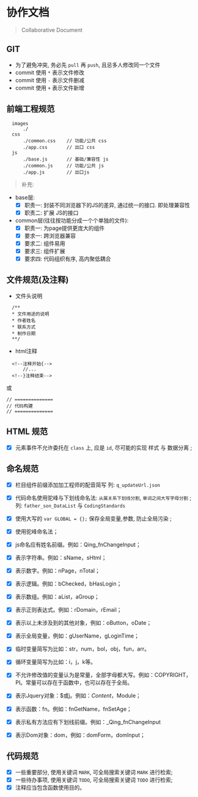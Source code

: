 
# 协作文档

> Collaborative Document


## GIT
- 为了避免冲突, 务必先 `pull` 再 `push`, 且忌多人修改同一个文件
- commit 使用 `*` 表示文件修改
- commit 使用 `-` 表示文件删减
- commit 使用 `+` 表示文件新增


## 前端工程规范
```
  images
      ./
  css
      ./common.css    // 功能/公共 css
      ./app.css       // 出口 css
  js  
      ./base.js       // 基础/兼容性 js
      ./common.js     // 功能/公共 js
      ./app.js        // 出口js
```

> 补充:

- base层:
  - [x] 职责一: 封装不同浏览器下的JS的差异, 通过统一的接口. 即处理兼容性
  - [x] 职责二: 扩展 JS的接口

- common层(往往按功能分成一个个单独的文件):
  - [x] 职责一: 为page提供更庞大的组件
  - [x] 要求一: 跨浏览器兼容
  - [x] 要求二: 组件易用
  - [x] 要求三: 组件扩展
  - [x] 要求四: 代码组织有序, 高内聚低耦合

## 文件规范(及注释)
- 文件头说明
```
  /**
  * 文件用途的说明
  * 作者姓名
  * 联系方式
  * 制作日期
  **/
```

- html注释
```
  <!--注释开始{-->
      //...
  <!--}注释结束-->
```
或
```
// ==============
// 代码构建
// ==============
```

## HTML 规范
- [x] 元素事件不允许委托在 `class` 上, 应是 `id`,  尽可能的实现 样式 与 数据分离 ;


## 命名规范
- [x] 栏目组件前缀添加加工程师的配音简写 
  列: `q_updateUrl.json`
- [x] 代码命名使用驼峰与下划线命名法: `从属关系下划线分割`, `单词之间大写字母分割` ; 
  列: `father_son_DataList` 与 `CodingStandards`
- [x] 使用大写的 `var GLOBAL = {};` 保存全局变量,参数, 防止全局污染 ;
- [x] 使用驼峰命名法；
- [x] js命名应有姓名前缀。例如：Qing_fnChangeInput；
- [x] 表示字符串。例如：sName，sHtml；
- [x] 表示数字。例如：nPage，nTotal；
- [x] 表示逻辑。例如：bChecked，bHasLogin；
- [x] 表示数组。例如：aList，aGroup；
- [x] 表示正则表达式。例如：rDomain，rEmail；
- [x] 表示以上未涉及到的其他对象，例如：oButton，oDate；
- [x] 表示全局变量，例如：gUserName，gLoginTime；
- [x] 临时变量简写为比如：str，num，bol，obj，fun，arr。
- [x] 循环变量简写为比如：i，j，k等。
- [x] 不允许修改值的变量认为是常量，全部字母都大写。例如：COPYRIGHT，PI。常量可以存在于函数中，也可以存在于全局。
- [x] 表示Jquery对象：\$或j。例如：$Content，$Module；
- [x] 表示函数：fn。例如：fnGetName，fnSetAge；
- [x] 表示私有方法应有下划线前缀。例如：_Qing_fnChangeInput
- [x] 表示Dom对象：dom，例如：domForm，domInput；


## 代码规范
- [x] 一些重要部分, 使用关键词 `MARK`, 可全局搜索关键词 `MARK` 进行检索;
- [x] 一些待办事项, 使用关键词 `TODO`, 可全局搜索关键词 `TODO` 进行检索;
- [x] 注释应当包含函数使用目的。
